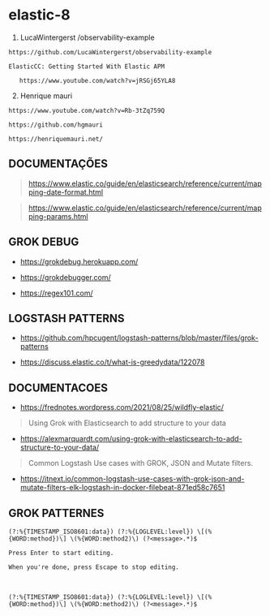 # elastic-8


1.  LucaWintergerst /observability-example

```https://github.com/LucaWintergerst/observability-example```

```
ElasticCC: Getting Started With Elastic APM
   
   https://www.youtube.com/watch?v=jRSGj65YLA8
```



2. Henrique mauri

```https://www.youtube.com/watch?v=Rb-3tZq759Q```

```https://github.com/hgmauri```

```https://henriquemauri.net/```


## DOCUMENTAÇÕES

> https://www.elastic.co/guide/en/elasticsearch/reference/current/mapping-date-format.html

> https://www.elastic.co/guide/en/elasticsearch/reference/current/mapping-params.html


## GROK DEBUG

* https://grokdebug.herokuapp.com/

* https://grokdebugger.com/

* https://regex101.com/

## LOGSTASH PATTERNS

* https://github.com/hpcugent/logstash-patterns/blob/master/files/grok-patterns

* https://discuss.elastic.co/t/what-is-greedydata/122078

## DOCUMENTACOES

* https://frednotes.wordpress.com/2021/08/25/wildfly-elastic/

> Using Grok with Elasticsearch to add structure to your data

* https://alexmarquardt.com/using-grok-with-elasticsearch-to-add-structure-to-your-data/

> Common Logstash Use cases with GROK, JSON and Mutate filters.
* https://itnext.io/common-logstash-use-cases-with-grok-json-and-mutate-filters-elk-logstash-in-docker-filebeat-871ed58c7651


## GROK PATTERNES
``` Grok Pattern
(?:%{TIMESTAMP_ISO8601:data}) (?:%{LOGLEVEL:level}) \[(%{WORD:method})\] \(%{WORD:method2)\) (?<message>.*)$

Press Enter to start editing.

When you're done, press Escape to stop editing.
```
  

```
(?:%{TIMESTAMP_ISO8601:data}) (?:%{LOGLEVEL:level}) \[(%{WORD:method})\] \(%{WORD:method2)\) (?<message>.*)$
```
